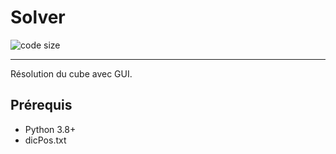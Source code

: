 # Solver

![code size](https://img.shields.io/github/languages/code-size/Madjakul/ESILV-PTS/tree/main/generator)
___

Résolution du cube avec GUI.

## Prérequis

* Python 3.8+
* dicPos.txt